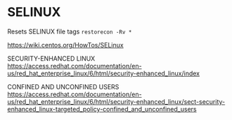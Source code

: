 # SELINUX

Resets SELINUX file tags
`restorecon -Rv *`

https://wiki.centos.org/HowTos/SELinux


SECURITY-ENHANCED LINUX
https://access.redhat.com/documentation/en-us/red_hat_enterprise_linux/6/html/security-enhanced_linux/index

CONFINED AND UNCONFINED USERS
https://access.redhat.com/documentation/en-us/red_hat_enterprise_linux/6/html/security-enhanced_linux/sect-security-enhanced_linux-targeted_policy-confined_and_unconfined_users